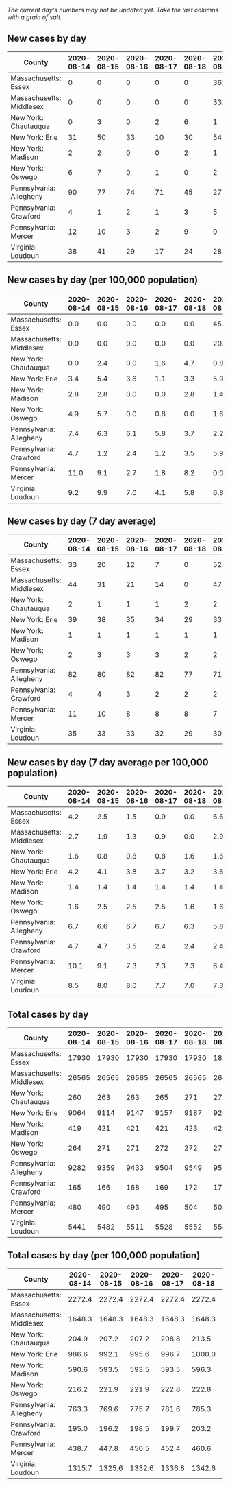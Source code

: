 _The current day's numbers may not be updated yet. Take the last columns with a grain of salt._
## New cases by day

| County | 2020-08-14 | 2020-08-15 | 2020-08-16 | 2020-08-17 | 2020-08-18 | 2020-08-19 | 2020-08-20 |
| --- | --- | --- | --- | --- | --- | --- | --- |
| Massachusetts: Essex | 0 | 0 | 0 | 0 | 0 | 361 |  |
| Massachusetts: Middlesex | 0 | 0 | 0 | 0 | 0 | 331 |  |
| New York: Chautauqua | 0 | 3 | 0 | 2 | 6 | 1 |  |
| New York: Erie | 31 | 50 | 33 | 10 | 30 | 54 |  |
| New York: Madison | 2 | 2 | 0 | 0 | 2 | 1 |  |
| New York: Oswego | 6 | 7 | 0 | 1 | 0 | 2 |  |
| Pennsylvania: Allegheny | 90 | 77 | 74 | 71 | 45 | 27 |  |
| Pennsylvania: Crawford | 4 | 1 | 2 | 1 | 3 | 5 |  |
| Pennsylvania: Mercer | 12 | 10 | 3 | 2 | 9 | 0 |  |
| Virginia: Loudoun | 38 | 41 | 29 | 17 | 24 | 28 | 34 |

## New cases by day (per 100,000 population)

| County | 2020-08-14 | 2020-08-15 | 2020-08-16 | 2020-08-17 | 2020-08-18 | 2020-08-19 | 2020-08-20 |
| --- | --- | --- | --- | --- | --- | --- | --- |
| Massachusetts: Essex | 0.0 | 0.0 | 0.0 | 0.0 | 0.0 | 45.8 |  |
| Massachusetts: Middlesex | 0.0 | 0.0 | 0.0 | 0.0 | 0.0 | 20.5 |  |
| New York: Chautauqua | 0.0 | 2.4 | 0.0 | 1.6 | 4.7 | 0.8 |  |
| New York: Erie | 3.4 | 5.4 | 3.6 | 1.1 | 3.3 | 5.9 |  |
| New York: Madison | 2.8 | 2.8 | 0.0 | 0.0 | 2.8 | 1.4 |  |
| New York: Oswego | 4.9 | 5.7 | 0.0 | 0.8 | 0.0 | 1.6 |  |
| Pennsylvania: Allegheny | 7.4 | 6.3 | 6.1 | 5.8 | 3.7 | 2.2 |  |
| Pennsylvania: Crawford | 4.7 | 1.2 | 2.4 | 1.2 | 3.5 | 5.9 |  |
| Pennsylvania: Mercer | 11.0 | 9.1 | 2.7 | 1.8 | 8.2 | 0.0 |  |
| Virginia: Loudoun | 9.2 | 9.9 | 7.0 | 4.1 | 5.8 | 6.8 | 8.2 |

## New cases by day (7 day average)

| County | 2020-08-14 | 2020-08-15 | 2020-08-16 | 2020-08-17 | 2020-08-18 | 2020-08-19 | 2020-08-20 |
| --- | --- | --- | --- | --- | --- | --- | --- |
| Massachusetts: Essex | 33 | 20 | 12 | 7 | 0 | 52 |  |
| Massachusetts: Middlesex | 44 | 31 | 21 | 14 | 0 | 47 |  |
| New York: Chautauqua | 2 | 1 | 1 | 1 | 2 | 2 |  |
| New York: Erie | 39 | 38 | 35 | 34 | 29 | 33 |  |
| New York: Madison | 1 | 1 | 1 | 1 | 1 | 1 |  |
| New York: Oswego | 2 | 3 | 3 | 3 | 2 | 2 |  |
| Pennsylvania: Allegheny | 82 | 80 | 82 | 82 | 77 | 71 |  |
| Pennsylvania: Crawford | 4 | 4 | 3 | 2 | 2 | 2 |  |
| Pennsylvania: Mercer | 11 | 10 | 8 | 8 | 8 | 7 |  |
| Virginia: Loudoun | 35 | 33 | 33 | 32 | 29 | 30 | 30 |

## New cases by day (7 day average per 100,000 population)

| County | 2020-08-14 | 2020-08-15 | 2020-08-16 | 2020-08-17 | 2020-08-18 | 2020-08-19 | 2020-08-20 |
| --- | --- | --- | --- | --- | --- | --- | --- |
| Massachusetts: Essex | 4.2 | 2.5 | 1.5 | 0.9 | 0.0 | 6.6 |  |
| Massachusetts: Middlesex | 2.7 | 1.9 | 1.3 | 0.9 | 0.0 | 2.9 |  |
| New York: Chautauqua | 1.6 | 0.8 | 0.8 | 0.8 | 1.6 | 1.6 |  |
| New York: Erie | 4.2 | 4.1 | 3.8 | 3.7 | 3.2 | 3.6 |  |
| New York: Madison | 1.4 | 1.4 | 1.4 | 1.4 | 1.4 | 1.4 |  |
| New York: Oswego | 1.6 | 2.5 | 2.5 | 2.5 | 1.6 | 1.6 |  |
| Pennsylvania: Allegheny | 6.7 | 6.6 | 6.7 | 6.7 | 6.3 | 5.8 |  |
| Pennsylvania: Crawford | 4.7 | 4.7 | 3.5 | 2.4 | 2.4 | 2.4 |  |
| Pennsylvania: Mercer | 10.1 | 9.1 | 7.3 | 7.3 | 7.3 | 6.4 |  |
| Virginia: Loudoun | 8.5 | 8.0 | 8.0 | 7.7 | 7.0 | 7.3 | 7.3 |

## Total cases by day

| County | 2020-08-14 | 2020-08-15 | 2020-08-16 | 2020-08-17 | 2020-08-18 | 2020-08-19 | 2020-08-20 |
| --- | --- | --- | --- | --- | --- | --- | --- |
| Massachusetts: Essex | 17930 | 17930 | 17930 | 17930 | 17930 | 18291 |  |
| Massachusetts: Middlesex | 26565 | 26565 | 26565 | 26565 | 26565 | 26896 |  |
| New York: Chautauqua | 260 | 263 | 263 | 265 | 271 | 272 |  |
| New York: Erie | 9064 | 9114 | 9147 | 9157 | 9187 | 9241 |  |
| New York: Madison | 419 | 421 | 421 | 421 | 423 | 424 |  |
| New York: Oswego | 264 | 271 | 271 | 272 | 272 | 274 |  |
| Pennsylvania: Allegheny | 9282 | 9359 | 9433 | 9504 | 9549 | 9576 |  |
| Pennsylvania: Crawford | 165 | 166 | 168 | 169 | 172 | 177 |  |
| Pennsylvania: Mercer | 480 | 490 | 493 | 495 | 504 | 504 |  |
| Virginia: Loudoun | 5441 | 5482 | 5511 | 5528 | 5552 | 5580 | 5614 |

## Total cases by day (per 100,000 population)

| County | 2020-08-14 | 2020-08-15 | 2020-08-16 | 2020-08-17 | 2020-08-18 | 2020-08-19 | 2020-08-20 |
| --- | --- | --- | --- | --- | --- | --- | --- |
| Massachusetts: Essex | 2272.4 | 2272.4 | 2272.4 | 2272.4 | 2272.4 | 2318.2 |  |
| Massachusetts: Middlesex | 1648.3 | 1648.3 | 1648.3 | 1648.3 | 1648.3 | 1668.8 |  |
| New York: Chautauqua | 204.9 | 207.2 | 207.2 | 208.8 | 213.5 | 214.3 |  |
| New York: Erie | 986.6 | 992.1 | 995.6 | 996.7 | 1000.0 | 1005.9 |  |
| New York: Madison | 590.6 | 593.5 | 593.5 | 593.5 | 596.3 | 597.7 |  |
| New York: Oswego | 216.2 | 221.9 | 221.9 | 222.8 | 222.8 | 224.4 |  |
| Pennsylvania: Allegheny | 763.3 | 769.6 | 775.7 | 781.6 | 785.3 | 787.5 |  |
| Pennsylvania: Crawford | 195.0 | 196.2 | 198.5 | 199.7 | 203.2 | 209.1 |  |
| Pennsylvania: Mercer | 438.7 | 447.8 | 450.5 | 452.4 | 460.6 | 460.6 |  |
| Virginia: Loudoun | 1315.7 | 1325.6 | 1332.6 | 1336.8 | 1342.6 | 1349.3 | 1357.6 |

